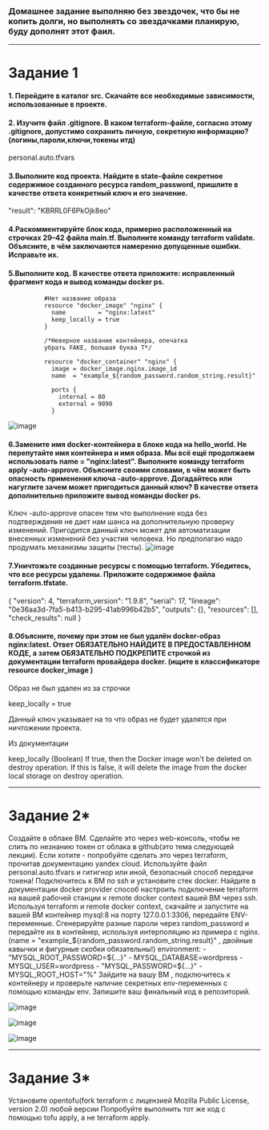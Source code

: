 ### Домашнее задание выполняю без звездочек, что бы не копить долги, но выполнять со звездачками планирую, буду дополнят этот фаил. 

------
# Задание 1
#### 1. Перейдите в каталог src. Скачайте все необходимые зависимости, использованные в проекте.
#### 2. Изучите файл .gitignore. В каком terraform-файле, согласно этому .gitignore, допустимо сохранить личную, секретную информацию?(логины,пароли,ключи,токены итд)
personal.auto.tfvars
#### 3.Выполните код проекта. Найдите в state-файле секретное содержимое созданного ресурса random_password, пришлите в качестве ответа конкретный ключ и его значение.
"result": "KBRRL0F6PkOjk8eo"
#### 4.Раскомментируйте блок кода, примерно расположенный на строчках 29–42 файла main.tf. Выполните команду terraform validate. Объясните, в чём заключаются намеренно допущенные ошибки. Исправьте их.
#### 5.Выполните код. В качестве ответа приложите: исправленный фрагмент кода и вывод команды docker ps.
              #Нет название образа 
              resource "docker_image" "nginx" {
                name         = "nginx:latest"
                keep_locally = true
              }
              
              /*Неверное название контейнера, опечатка 
              убрать FAKE, большая буква T*/
              
              resource "docker_container" "nginx" {
                image = docker_image.nginx.image_id
                name  = "example_${random_password.random_string.result}"
              
                ports {
                  internal = 80
                  external = 9090
                }
![image](https://github.com/user-attachments/assets/a0dad42c-19eb-4428-bb16-5a2d37dc00dc)

#### 6.Замените имя docker-контейнера в блоке кода на hello_world. Не перепутайте имя контейнера и имя образа. Мы всё ещё продолжаем использовать name = "nginx:latest". Выполните команду terraform apply -auto-approve. Объясните своими словами, в чём может быть опасность применения ключа -auto-approve. Догадайтесь или нагуглите зачем может пригодиться данный ключ? В качестве ответа дополнительно приложите вывод команды docker ps.
Ключ -auto-approve опасен тем что выполнение кода без подтверждения не дает нам шанса на дополнительную проверку изменений.
Пригодится данный ключ может для автоматизации внесенных изменений без участия человека. 
Но предполагаю надо продумать механизмы защиты (тесты).
![image](https://github.com/user-attachments/assets/58ae5e0d-cdb9-408c-91fe-5a520bdda237)


#### 7.Уничтожьте созданные ресурсы с помощью terraform. Убедитесь, что все ресурсы удалены. Приложите содержимое файла terraform.tfstate.
{
  "version": 4,
  "terraform_version": "1.9.8",
  "serial": 17,
  "lineage": "0e36aa3d-7fa5-b413-b295-41ab996b42b5",
  "outputs": {},
  "resources": [],
  "check_results": null
}


#### 8.Объясните, почему при этом не был удалён docker-образ nginx:latest. Ответ ОБЯЗАТЕЛЬНО НАЙДИТЕ В ПРЕДОСТАВЛЕННОМ КОДЕ, а затем ОБЯЗАТЕЛЬНО ПОДКРЕПИТЕ строчкой из документации terraform провайдера docker. (ищите в классификаторе resource docker_image )

Образ не был удален из за строчки 

keep_locally = true

Данный ключ указывает на то что образ не будет удалятся при ничтожении проекта. 

Из документации

keep_locally (Boolean) If true, then the Docker image won't be deleted on destroy operation. If this is false, it will delete the image from the docker local storage on destroy operation.


------
# Задание 2*
Создайте в облаке ВМ. Сделайте это через web-консоль, чтобы не слить по незнанию токен от облака в github(это тема следующей лекции). Если хотите - попробуйте сделать это через terraform, прочитав документацию yandex cloud. Используйте файл personal.auto.tfvars и гитигнор или иной, безопасный способ передачи токена!
Подключитесь к ВМ по ssh и установите стек docker.
Найдите в документации docker provider способ настроить подключение terraform на вашей рабочей станции к remote docker context вашей ВМ через ssh.
Используя terraform и remote docker context, скачайте и запустите на вашей ВМ контейнер mysql:8 на порту 127.0.0.1:3306, передайте ENV-переменные. Сгенерируйте разные пароли через random_password и передайте их в контейнер, используя интерполяцию из примера с nginx.(name  = "example_${random_password.random_string.result}" , двойные кавычки и фигурные скобки обязательны!)
    environment:
      - "MYSQL_ROOT_PASSWORD=${...}"
      - MYSQL_DATABASE=wordpress
      - MYSQL_USER=wordpress
      - "MYSQL_PASSWORD=${...}"
      - MYSQL_ROOT_HOST="%"
Зайдите на вашу ВМ , подключитесь к контейнеру и проверьте наличие секретных env-переменных с помощью команды env. Запишите ваш финальный код в репозиторий.

![image](https://github.com/user-attachments/assets/9c0fa619-ab7b-493d-a355-f03dfb14a7e0)

![image](https://github.com/user-attachments/assets/09e57f12-86a5-4c23-b779-140f16caa0ba)

![image](https://github.com/user-attachments/assets/cfc7be20-0b28-4b5c-83d6-fcf40681d51a)

------
# Задание 3*
Установите opentofu(fork terraform с лицензией Mozilla Public License, version 2.0) любой версии
Попробуйте выполнить тот же код с помощью tofu apply, а не terraform apply.
